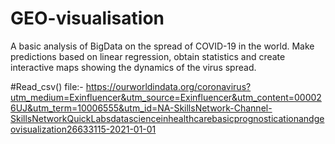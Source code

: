# GEO-visualisation
A basic analysis of BigData on the spread of COVID-19 in the world.  Make predictions based on linear regression, obtain statistics and create interactive maps showing the dynamics of the virus spread. 

#Read_csv() file:-
https://ourworldindata.org/coronavirus?utm_medium=Exinfluencer&utm_source=Exinfluencer&utm_content=000026UJ&utm_term=10006555&utm_id=NA-SkillsNetwork-Channel-SkillsNetworkQuickLabsdatascienceinhealthcarebasicprognosticationandgeovisualization26633115-2021-01-01

